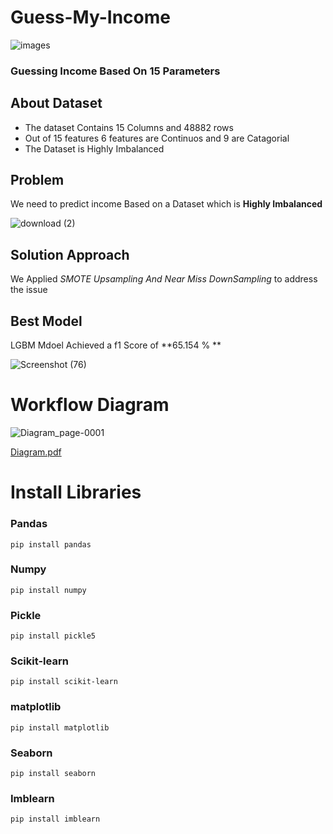 # Guess-My-Income 
![images](https://github.com/secrakib/Guess-My-Income/assets/102784469/cd2a2222-37de-4cc0-85a3-d99160d2f99c)
### Guessing Income Based On 15 Parameters 


## About Dataset  
- The dataset Contains 15 Columns and 48882 rows
- Out of 15 features 6 features are Continuos and 9 are Catagorial
- The Dataset is Highly Imbalanced 

## Problem
We need to predict income Based on a Dataset which is **Highly Imbalanced**

![download (2)](https://github.com/user-attachments/assets/10bafecf-fbc5-4c68-b120-5c1c8853b150)

## Solution Approach
We Applied *SMOTE Upsampling And Near Miss DownSampling* to address the issue

## Best Model 
LGBM Mdoel Achieved a f1 Score of **65.154 % **

![Screenshot (76)](https://github.com/user-attachments/assets/4f9e90b7-3d12-4d63-9759-d2d400c6875d)

# Workflow Diagram

![Diagram_page-0001](https://github.com/user-attachments/assets/decb66ff-6a88-4714-accc-e33f13486151)


[Diagram.pdf](https://github.com/user-attachments/files/16195952/Diagram.pdf)

# Install Libraries
### Pandas
```
pip install pandas
```
### Numpy
```
pip install numpy
```
### Pickle
```
pip install pickle5
```
### Scikit-learn
```
pip install scikit-learn
```
### matplotlib
```
pip install matplotlib
```
### Seaborn
```
pip install seaborn
```
### Imblearn
```
pip install imblearn
```
